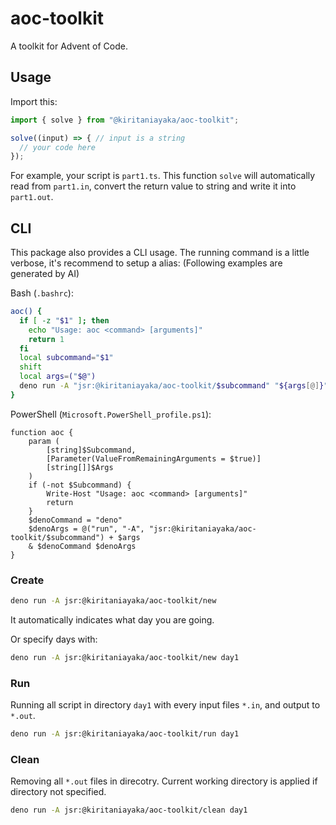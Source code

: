 # aoc-toolkit

A toolkit for Advent of Code.

## Usage

Import this:

```ts
import { solve } from "@kiritaniayaka/aoc-toolkit";

solve((input) => { // input is a string
  // your code here
});
```

For example, your script is `part1.ts`. This function `solve` will automatically
read from `part1.in`, convert the return value to string and write it into
`part1.out`.

## CLI

This package also provides a CLI usage. The running command is a little verbose,
it's recommend to setup a alias: (Following examples are generated by AI)

Bash (`.bashrc`):

```bash
aoc() {
  if [ -z "$1" ]; then
    echo "Usage: aoc <command> [arguments]"
    return 1
  fi
  local subcommand="$1"
  shift
  local args=("$@")
  deno run -A "jsr:@kiritaniayaka/aoc-toolkit/$subcommand" "${args[@]}"
}
```

PowerShell (`Microsoft.PowerShell_profile.ps1`):

```pwsh
function aoc {
    param (
        [string]$Subcommand,
        [Parameter(ValueFromRemainingArguments = $true)]
        [string[]]$Args
    )
    if (-not $Subcommand) {
        Write-Host "Usage: aoc <command> [arguments]"
        return
    }
    $denoCommand = "deno"
    $denoArgs = @("run", "-A", "jsr:@kiritaniayaka/aoc-toolkit/$subcommand") + $args
    & $denoCommand $denoArgs
}
```

### Create

```sh
deno run -A jsr:@kiritaniayaka/aoc-toolkit/new
```

It automatically indicates what day you are going.

Or specify days with:

```sh
deno run -A jsr:@kiritaniayaka/aoc-toolkit/new day1
```

### Run

Running all script in directory `day1` with every input files `*.in`, and output
to `*.out`.

```sh
deno run -A jsr:@kiritaniayaka/aoc-toolkit/run day1
```

### Clean

Removing all `*.out` files in direcotry. Current working directory is applied if
directory not specified.

```sh
deno run -A jsr:@kiritaniayaka/aoc-toolkit/clean day1
```
